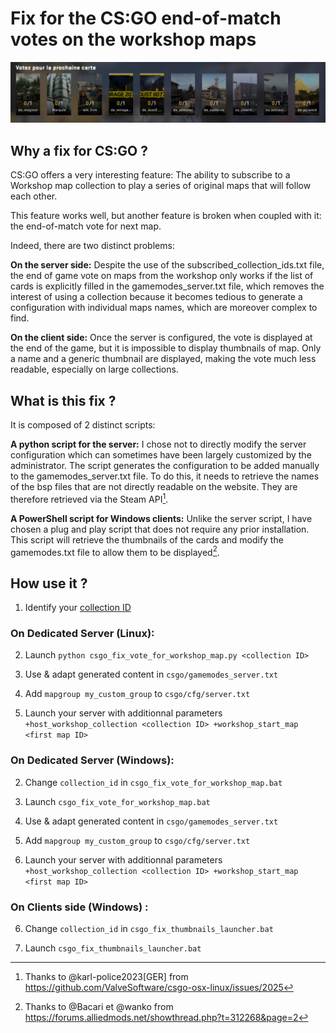 # Fix for the CS:GO end-of-match votes on the workshop maps 

![Alt text](imgs/VoteWithThumbnails.png?raw=true "Vote With Thumbnails")

## Why a fix for CS:GO ?

CS:GO offers a very interesting feature: The ability to subscribe to a Workshop map collection to play a series of original maps that will follow each other.

This feature works well, but another feature is broken when coupled with it: the end-of-match vote for next map.

Indeed, there are two distinct problems:

**On the server side:** Despite the use of the subscribed_collection_ids.txt file, the end of game vote on maps from the workshop only works if the list of cards is explicitly filled in the gamemodes_server.txt file, which removes the interest of using a collection because it becomes tedious to generate a configuration with individual maps names, which are moreover complex to find.

**On the client side:** Once the server is configured, the vote is displayed at the end of the game, but it is impossible to display thumbnails of map. Only a name and a generic thumbnail are displayed, making the vote much less readable, especially on large collections.

## What is this fix ?

It is composed of 2 distinct scripts:

**A python script for the server:** I chose not to directly modify the server configuration which can sometimes have been largely customized by the administrator. The script generates the configuration to be added manually to the gamemodes_server.txt file. To do this, it needs to retrieve the names of the bsp files that are not directly readable on the website. They are therefore retrieved via the Steam API[^1].

**A PowerShell script for Windows clients:** Unlike the server script, I have chosen a plug and play script that does not require any prior installation. This script will retrieve the thumbnails of the cards and modify the gamemodes.txt file to allow them to be displayed[^2].

## How use it ?

1. Identify your [collection ID](https://steamcommunity.com/workshop/browse/?section=collections&appid=730)

### On Dedicated Server (Linux): 

2. Launch `python csgo_fix_vote_for_workshop_map.py <collection ID>`

3. Use & adapt generated content in `csgo/gamemodes_server.txt`

4. Add `mapgroup my_custom_group` to `csgo/cfg/server.txt`

5. Launch your server with additionnal parameters `+host_workshop_collection <collection ID> +workshop_start_map <first map ID>`

### On Dedicated Server (Windows): 

2. Change `collection_id` in `csgo_fix_vote_for_workshop_map.bat`

3. Launch `csgo_fix_vote_for_workshop_map.bat`

4. Use & adapt generated content in `csgo/gamemodes_server.txt`

5. Add `mapgroup my_custom_group` to `csgo/cfg/server.txt`

6. Launch your server with additionnal parameters `+host_workshop_collection <collection ID> +workshop_start_map <first map ID>`

### On Clients side (Windows) : 

6. Change `collection_id` in `csgo_fix_thumbnails_launcher.bat`

7. Launch  `csgo_fix_thumbnails_launcher.bat`

[^1]: Thanks to @karl-police2023[GER] from https://github.com/ValveSoftware/csgo-osx-linux/issues/2025
[^2]: Thanks to @Bacari et @wanko from https://forums.alliedmods.net/showthread.php?t=312268&page=2
